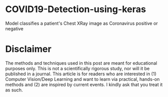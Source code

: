 # COVID19-Detection-using-keras
Model classifies a patient's Chest XRay image as Coronavirus positive or negative

# Disclaimer
The methods and techniques used in this post are meant for educational purposes only. This is not a scientifically rigorous study, nor will it be published in a journal. This article is for readers who are interested in (1) Computer Vision/Deep Learning and want to learn via practical, hands-on methods and (2) are inspired by current events. I kindly ask that you treat it as such.


